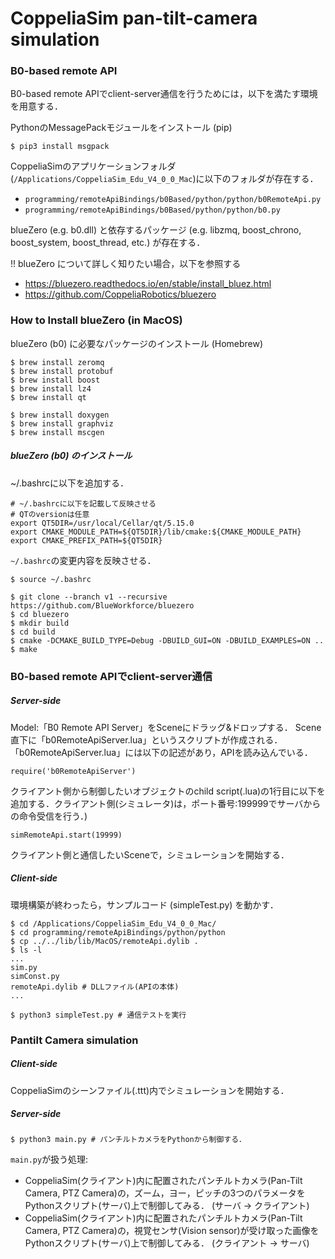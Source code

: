 # CoppeliaSim pan-tilt-camera simulation

### B0-based remote API

B0-based remote APIでclient-server通信を行うためには，以下を満たす環境を用意する．

PythonのMessagePackモジュールをインストール (pip)

```
$ pip3 install msgpack
```

CoppeliaSimのアプリケーションフォルダ(`/Applications/CoppeliaSim_Edu_V4_0_0_Mac`)に以下のフォルダが存在する．

- `programming/remoteApiBindings/b0Based/python/python/b0RemoteApi.py`
- `programming/remoteApiBindings/b0Based/python/python/b0.py`

blueZero (e.g. b0.dll) と依存するパッケージ (e.g. libzmq, boost_chrono, boost_system, boost_thread, etc.) が存在する．

!! blueZero について詳しく知りたい場合，以下を参照する

- https://bluezero.readthedocs.io/en/stable/install_bluez.html
- https://github.com/CoppeliaRobotics/bluezero

### How to Install blueZero (in MacOS)

blueZero (b0) に必要なパッケージのインストール (Homebrew)

```
$ brew install zeromq
$ brew install protobuf
$ brew install boost
$ brew install lz4
$ brew install qt

$ brew install doxygen
$ brew install graphviz
$ brew install mscgen
```

##### blueZero (b0) のインストール

~/.bashrcに以下を追加する．

```
# ~/.bashrcに以下を記載して反映させる
# QTのversionは任意
export QT5DIR=/usr/local/Cellar/qt/5.15.0
export CMAKE_MODULE_PATH=${QT5DIR}/lib/cmake:${CMAKE_MODULE_PATH}
export CMAKE_PREFIX_PATH=${QT5DIR}
```

`~/.bashrc`の変更内容を反映させる．

```
$ source ~/.bashrc

$ git clone --branch v1 --recursive https://github.com/BlueWorkforce/bluezero
$ cd bluezero
$ mkdir build
$ cd build
$ cmake -DCMAKE_BUILD_TYPE=Debug -DBUILD_GUI=ON -DBUILD_EXAMPLES=ON ..
$ make
```

### B0-based remote APIでclient-server通信


##### Server-side

Model:「B0 Remote API Server」をSceneにドラッグ&ドロップする．
Scene直下に「b0RemoteApiServer.lua」というスクリプトが作成される．「b0RemoteApiServer.lua」には以下の記述があり，APIを読み込んでいる．

```
require('b0RemoteApiServer')
```

クライアント側から制御したいオブジェクトのchild script(.lua)の1行目に以下を追加する．クライアント側(シミュレータ)は，ポート番号:199999でサーバからの命令受信を行う．)

```
simRemoteApi.start(19999)
```

クライアント側と通信したいSceneで，シミュレーションを開始する．

##### Client-side

環境構築が終わったら，サンプルコード (simpleTest.py) を動かす．

```
$ cd /Applications/CoppeliaSim_Edu_V4_0_0_Mac/
$ cd programming/remoteApiBindings/python/python
$ cp ../../lib/lib/MacOS/remoteApi.dylib .
$ ls -l
...
sim.py
simConst.py
remoteApi.dylib # DLLファイル(APIの本体)
...
```

```
$ python3 simpleTest.py # 通信テストを実行
```

### Pantilt Camera simulation

##### Client-side

CoppeliaSimのシーンファイル(.ttt)内でシミュレーションを開始する．

##### Server-side

```
$ python3 main.py # パンチルトカメラをPythonから制御する．
```

`main.py`が扱う処理:

- CoppeliaSim(クライアント)内に配置されたパンチルトカメラ(Pan-Tilt Camera, PTZ Camera)の，ズーム，ヨー，ピッチの3つのパラメータをPythonスクリプト(サーバ)上で制御してみる． (サーバ → クライアント)
- CoppeliaSim(クライアント)内に配置されたパンチルトカメラ(Pan-Tilt Camera, PTZ Camera)の，視覚センサ(Vision sensor)が受け取った画像をPythonスクリプト(サーバ)上で制御してみる． (クライアント → サーバ)

